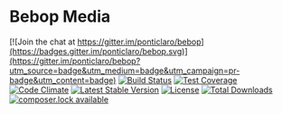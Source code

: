 Bebop Media
=====

[![Join the chat at https://gitter.im/ponticlaro/bebop](https://badges.gitter.im/ponticlaro/bebop.svg)](https://gitter.im/ponticlaro/bebop?utm_source=badge&utm_medium=badge&utm_campaign=pr-badge&utm_content=badge)
[![Build Status](https://travis-ci.org/ponticlaro/bebop-media.svg?branch=master)](https://travis-ci.org/ponticlaro/bebop-media)
[![Test Coverage](https://codeclimate.com/github/ponticlaro/bebop-media/badges/coverage.svg)](https://codeclimate.com/github/ponticlaro/bebop-media/coverage)
[![Code Climate](https://codeclimate.com/github/ponticlaro/bebop-media/badges/gpa.svg)](https://codeclimate.com/github/ponticlaro/bebop-media)
[![Latest Stable Version](https://poser.pugx.org/ponticlaro/bebop-media/v/stable.png)](https://packagist.org/packages/ponticlaro/bebop-media)
[![License](https://poser.pugx.org/ponticlaro/bebop-media/license.png)](https://packagist.org/packages/ponticlaro/bebop-media)
[![Total Downloads](https://poser.pugx.org/ponticlaro/bebop-media/downloads.png)](https://packagist.org/packages/ponticlaro/bebop-media)
[![composer.lock available](https://poser.pugx.org/ponticlaro/bebop-media/composerlock)](https://packagist.org/packages/ponticlaro/bebop-media)